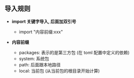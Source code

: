 ## 导入规则


- **import 关键字导入, 后面加双引号**
	- import "内容前缀:xxx"


- **内容前缀**
	- packages: 表示的是第三方包 (在 toml 配置中定义的依赖)
	- system: 系统包
	- path: 后面跟本地路径
	- local: 当前包 (从当前包的根目录开始计算)
